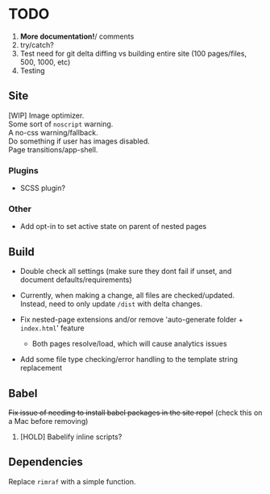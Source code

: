 # TODO

1. **More documentation!**/ comments
2. try/catch?
3. Test need for git delta diffing vs building entire site (100 pages/files, 500, 1000, etc)
4. Testing

## Site

[WIP] Image optimizer.  
Some sort of `noscript` warning.  
A no-css warning/fallback.  
Do something if user has images disabled.  
Page transitions/app-shell.  

### Plugins

* SCSS plugin?

### Other

* Add opt-in to set active state on parent of nested pages

## Build

* Double check all settings (make sure they dont fail if unset, and document defaults/requirements)

* Currently, when making a change, all files are checked/updated. Instead, need to only update `/dist` with delta changes.

* Fix nested-page extensions and/or remove 'auto-generate folder + `index.html`' feature
  * Both pages resolve/load, which will cause analytics issues

* Add some file type checking/error handling to the template string replacement

## Babel

~~Fix issue of needing to install babel packages in the site repo!~~ (check this on a Mac before removing)

1. [HOLD] Babelify inline scripts?

## Dependencies

Replace `rimraf` with a simple function.